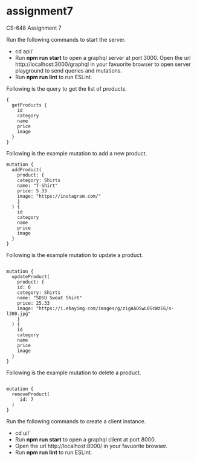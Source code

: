 # assignment7
CS-648 Assignment 7

Run the following commands to start the server.
* cd api/
* Run **npm run start** to open a graphql server at port 3000. Open the url http://localhost:3000/graphql in your favuorite browser to open server playground to send queries and mutations.
* Run **npm run lint** to run ESLint.

Following is the query to get the list of products.

```
{
  getProducts {
    id
    category
    name
    price
    image
  }
}
```

Following is the example mutation to add a new product.

```
mutation {
  addProduct(
    product: {
    category: Shirts
    name: "T-Shirt"
    price: 5.33
    image: "https://instagram.com/"
    }
  ) {
    id
    category
    name
    price
    image
  }
}

```

Following is the example mutation to update a product.

```

mutation {
  updateProduct(
    product: {
    id: 6
    category: Shirts
    name: "SDSU Sweat Shirt"
    price: 25.33
    image: "https://i.ebayimg.com/images/g/zigAAOSwL05cWzE6/s-l300.jpg"
    }
  ) {
    id
    category
    name
    price
    image
  }
}

```

Following is the example mutation to delete a product.

```

mutation {
  removeProduct(
     id: 7
  )
}

```

Run the following commands to create a client instance.

* cd ui/
* Run **npm run start** to open a graphql client at port 8000.
* Open the url http://localhost:8000/ in your favuorite browser.
* Run **npm run lint** to run ESLint.